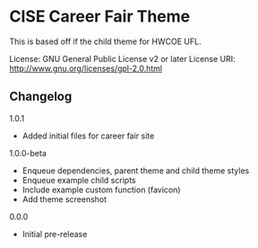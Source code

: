 # CISE Career Fair Theme

This is based off if the child theme for HWCOE UFL.

License: GNU General Public License v2 or later
License URI: http://www.gnu.org/licenses/gpl-2.0.html

## Changelog

1.0.1
- Added initial files for career fair site

1.0.0-beta
- Enqueue dependencies, parent theme and child theme styles
- Enqueue example child scripts
- Include example custom function (favicon)
- Add theme screenshot

0.0.0 
- Initial pre-release

